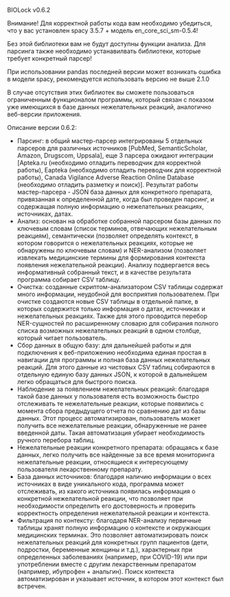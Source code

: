 BIOLock v0.6.2

Внимание!
Для корректной работы кода вам необходимо убедиться, что у вас установлен spacy 3.5.7 + модель en_core_sci_sm-0.5.4!

Без этой библиотеки вам не будут доступны функции анализа. Для парсинга также необходимо устанавилвать библиотеки, которые требует конкретный парсер!

При использовании pandas последней версии может возникать ошибка в модели spacy, рекомендуется использовать версию не выше 2.1.0

В случае отсутствия этих библиотек вы сможете пользоваться ограниченным функционалом программы, который связан с показом уже имеющихся в базе данных нежелательных реакций, аналогично веб-версии приложения.

Описание версии 0.6.2:
- Парсинг: в общий мастер-парсер интегрированы 5 отдельных парсеров для различных источников [PubMed, SemanticScholar, Amazon, Drugscom, Uppsala], еще 3 парсера ожидают интеграции [Apteka.ru (необходимо отладить переводчик для корректной работы), Eapteka (необходимо отладить переводчик для корректной работы), Canada Vigilance Adverse Reaction Online Database (необходимо отладить разметку и поиск)]. Результат работы мастер-парсера - JSON база данных для конкретного препарата, привязанная к определенной дате, когда был проведен парсинг, и содержащая полную информацию о нежелательных реакциях, источниках, датах.
- Анализ: основан на обработке собранной парсером базы данных по ключевым словам (список терминов, отвечающих нежелательным реакциям), семантически (позволяет определять контекст, в котором говорится о нежелательных реакциях, которые не обнаружены по ключевым словам) и NER-анализом (позволяет извлекать медицинские термины для формирования контекста появления нежелательной реакции). Анализу подвергается весь информативный собранный текст, и в качестве результата программа собирает CSV таблицу.
- Очистка: созданные скриптом-анализатором CSV таблицы содержат много информации, неудобной для восприятия пользователем. При очистке создаются новые CSV таблицы в отдельной папке, в которых содержится только информация о датах, источниках и нежелательных реакциях. Также для этого проводится перебор NER-сущностей по расширенному словарю для собирания полного списка возможных нежелательных реакций в одном столбце, который читает пользователь.
- Сбор данных в общую базу: для дальнейшей работы и для подключения к веб-приложению необходима единая простая в навигации для программы и полная база данных нежелательных реакций. Для этого данные из чистовых CSV таблиц собираются в отдельную единую базу данных JSON, к которой в дальнейшем легко обращаться для быстрого поиска.
- Наблюдение за появлением нежелательных реакций: благодаря такой базе данных у пользователя есть возможность быстро отслеживать те нежелательные реакции, которые появились с момента сбора предыдущего отчета по сравнению дат из базы данных. Этот процесс автоматизирован, пользователь может получить все нежелательные реакции, обнаруженные не ранее введенной даты. Такая автоматизация убирает необходимость ручного перебора таблиц.
- Нежелательные реакции конкретного препарата: обращаясь к базе данных, легко получить все найденные за все время мониторинга нежелательные реакции, относящиеся к интересующему пользователя лекарственному препарату.
- База данных источников: благодаря наличию информации о всех источниках в виде уникального кода, программа может отслеживать, из какого источника появилась информация о конкретной нежелательной реакции, что позволяет при необходимости определить его достоверность и проверить корректность определения нежелательной реакции и контекста.
- Фильтрация по контексту: благодаря NER-анализу первичные таблицы хранят полную информацию о контексте и окружающих медицинских терминах. Это позволяет автоматизировать поиск нежелательных реакций для конкретных групп пациентов (дети, подростки, беременные женщины и т.д.), характерных при определенных заболеваниях (например, при COVID-19) или при употреблении вместе с другим лекарственным препаратом (например, ибупрофен + анальгин). Поиск контекста автоматизирован и указывает источник, в котором этот контекст был встречен.

